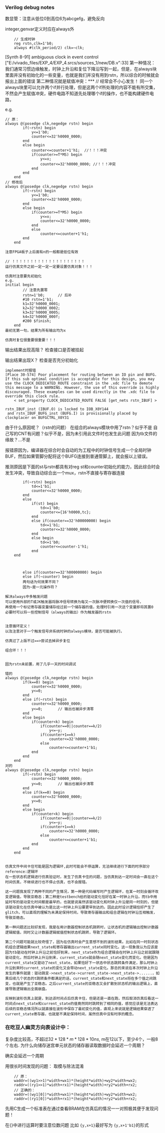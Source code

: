 ### Verilog debug notes

数显管：注意从低位0到高位6为abcgefg，避免反向

integer,genvar定义时应在always外

```
    // 生成时钟
    reg rstn,clk=1'b0;
    always #(clk_period/2) clk=~clk;
```

[Synth 8-91] ambiguous clock in event control ["E:/vivado_files/EXP_4/EXP_4.srcs/sources_1/new/DB.v":33]
第一种情况：
我们通常习惯边缘触发，时钟上升沿和复位下降沿写到一起，但是，在always块里面并没有初始化的一些变量，也就是我们并没有用到rstn，所以综合的时候就会报出上面的错误
第二种情况就是赋值冲突：***
// 经常会不小心发生！
同一个always块里可以允许两个if并行处理，但是这两个if所处理的内容不能有所交集，不然会产生赋值冲突，硬件电路不知道先处理哪个if的操作，也不能构建硬件电路，

e.g.
```
// 原：
always @(posedge clk,negedge rstn) begin
        if(~rstn) begin
            y<=1'b0;
            counter<=32'h0000_0000;
        end
        else begin
            counter<=counter+1'h1;  //！！！冲突
            if(counter>=T*MS) begin
                y<=x;
                counter<=32'h0000_0000; //！！！冲突
            end
        end
    end
// 修改后
always @(posedge clk,negedge rstn) begin
        if(~rstn) begin
            y<=1'b0;
            counter<=32'h0000_0000;
        end
        else begin
            if(counter>=T*MS) begin
                y<=x;
                counter<=32'h0000_0000;
            end
            else
                counter<=counter+1'h1;
        end
    end

注意FPGA板子上后面有n的一般都是低位有效

// ！！！！！！！！！！！！！！！！！！！！
运行仿真文件之前一定一定一定要设置仿真对象！！！

仿真时注意要先初始化
e.g.
initial begin
        // 注意先置零
        rstn=1'b0;      // 后补
        #10 rstn=1'b1;
        k1=32'h0000_0001;
        k2=32'h0000_0002;
        k3=32'h0000_0005;
        k4=32'h0000_000f;
        #200 $finish;
    end
最初无第一句，结果为所有输出均为x

仿真时复位很重要很重要！！！

```
输出结果出现高阻？
检查接口是否被挂起

输出结果出现X？
检查是否充分初始化

```
implement时报错
[Place 30-574] Poor placement for routing between an IO pin and BUFG. If this sub optimal condition is acceptable for this design, you may use the CLOCK_DEDICATED_ROUTE constraint in the .xdc file to demote this message to a WARNING. However, the use of this override is highly discouraged. These examples can be used directly in the .xdc file to override this clock rule.
	< set_property CLOCK_DEDICATED_ROUTE FALSE [get_nets rstn_IBUF] >
```



	rstn_IBUF_inst (IBUF.O) is locked to IOB_X0Y144
	 and rstn_IBUF_BUFG_inst (BUFG.I) is provisionally placed by clockplacer on BUFGCTRL_X0Y31
由于什么原因呢？（rstn的问题）
在组合的always模块中用了rstn？似乎不是
自己写的CNT有问题？似乎不是，因为未引用此文件时也发生此问题
因为tb文件的缘故？...不是

报错原因为，编译器在综合时会自动的为工程中的时钟信号生成一个全局时钟BUF，然后如果管脚分配将这个BUFG连接到普通管脚上，就会报以上错误。

推测原因是下面的st与rstn都具有对reg st和counter初始化的能力，因此综合时会发生冲突，导致自动综合出一个mux，rstn不直接与寄存器连接

```    always @(posedge clk, posedge st, negedge rstn) begin
        if(~rstn) begin
            td<=1'b1;
            counter<=32'h0000_0000;
        end
        else
            if(st) begin
                td<=1'b0;
                counter<={16'h0000,tc};
            end
            else if(counter==32'h00000000) begin
                td<=1'b1;
                counter<=32'h0000_0000;
            end
            else begin
                td<=1'b0;
                counter<=counter-1'h1;
            end
    end
```

```


        else if(counter==32'h00000000) begin
        else if(~counter) begin
        两句话为何效果不同？
        因为~是一元操作符？

解决always中多触发问题
可以使用外部的T或JK触发器将脉冲信号转换为每又一次脉冲便转换仅一次值的信号，
再使用一个标记寄存器变量储存经过前一个储存器的值，处理时引用一次这个变量即将其置0
必要时可以将一些控制信号（always的输出）作为触发器的rstn


注意循环定义！
以及注意对于一个触发信号非系统时钟的always模块，是否可能被执行。

仿真过了上版不过==>尝试去掉异步复位

组合环！！！


因为rstn未前置，用了几乎一天的时间调试
```
```
错的
always @(posedge clk,negedge rstn) begin
        if(k==0) begin
            counter<=32'h0000_0000;
            y<=0;
        end
        else if(~rstn) begin
            counter<=32'h0000_0000;
            y<=0;       // 输出也被异步清零
        end
        else begin
            if(counter<k) begin
                if(counter==0||counter==k/2)
                    y<=~y;
                if(counter+1==k)
                    counter<=32'h0000_0000;
                else
                    counter<=counter+1'b1;
            end
        end
    end
对的
always @(posedge clk,negedge rstn) begin
        if(~rstn) begin
            counter<=32'h0000_0000;
            y<=0;       // 输出也被异步清零
        end
        else if(k==0) begin
            counter<=32'h0000_0000;
            y<=0;
        end
        else begin
            if(counter<k) begin
                if(counter==0||counter==k/2)
                    y<=~y;
                if(counter+1==k)
                    counter<=32'h0000_0000;
                else
                    counter<=counter+1'b1;
            end
        end
    end
```



```

仿真文件中间卡住可能是因为逻辑环,此时可能会不停运算，无法继续进行下面的时序部分
reference:逻辑环
在一些状态机逻辑进行仿真验证时，发生了仿真卡住的问题，当仿真到达一定时间会一直在这个时间仿真，不继续进行也不停止仿真，也不会报错。

这一问题我发现了两种不同的产生情况，第一种是代码编写时产生逻辑环，在某一时刻会循环改变逻辑值，导致亚稳态；第二种是testbench给的驱动变化恰好在某一时钟上升沿，而tb中用延时写的驱动变化时间都是最早的，也就是说虽然该驱动变化和时钟上升沿是同一时刻的，但是该驱动变化在仿真中被认为是比这一时钟上升沿要更早到达的。因此此时设计逻辑恰好产生了glitch，可以直观的理解为未满足保持时间，导致寄存器输出和组合逻辑在时钟沿互相触发，导致亚稳态。

第一种问题还比较好发现，我是在用计数器控制状态机跳转时，让状态机的逻辑输出控制计数器逻辑赋值，同时又让计数器逻辑赋值控制状态机跳转，导致了逻辑环。

第二个问题可能就比较奇怪了，因为在仿真时会产生意想不到的波形结果。比如在同一时刻状态机组合逻辑结果next_state和寄存器输出current_state同时变化。这一现象我认为应该是因为tb驱动在时钟上升沿之前恰好到来，next_state作为组合逻辑会在时钟上升沿之前就跟随驱动变化，然后时钟上升沿到来，current_state就会随next_state变化而变化。但是因为current_state又驱动了next_state，如果恰好下一状态中状态跳转条件满足，那么时钟上升沿到来时current_state的变化又会带动next_state变化。那总的来说在本次时钟上升沿发生的事件就是：驱动跳变->next_state->current_state->next_state->......，如果后续几个状态的t跳转条件都满足的话，current_state和next_state将在多个值之间跳变，也就是产生了亚稳态。之后current_state的亚稳态又会扩散到状态机的输出逻辑上，直接导致逻辑输出全面崩盘。

反映到波形仿真上就是，到达该时间点后仿真卡住，但是还是一直在跑，然后取消仿真后看这一时间点next_state和current_state的值竟然同时跳转到了相同的值，感觉应该是无法表达后续的亚稳态情况所以就直接在波形中保存了最初变化的值，直观上来说就是逻辑结果穿透了current_state寄存器，也就是不满足保持时间，虽然仿真中没有时序的概念。
```


### 在吃豆人幽灵方向表设计中：
复杂度比较高，不超过$32*128*m*128*10ns$, m在12以下，至少4个，一般8个左右.
为什么向储存迷宫单元状态的储存器读取数据时会延迟一个周期？

确实会延迟一个周期

用很长时间发现的问题：
取模与除法混淆
```
    // 原：
    waddr=((wy1>>1)*width+wx1)*(height*width)+wy2*width+wx2;
    raddr=((ry1>>1)*width+rx1)*(height*width)+ry2*width+rx2;
    // 正确的：
    waddr=((wy1[0])*width+wx1)*(height*width)+wy2*width+wx2;
    raddr=((ry1[0])*width+rx1)*(height*width)+ry2*width+rx2;
```
先用C生成一个标准表在通过查看BRAM在仿真后的情况一一对照极其便于发现问题！

在{}中进行运算时要注意位数问题
比如
`{y,x+1}`最好写为
`{y,x+1'b1}`的形式